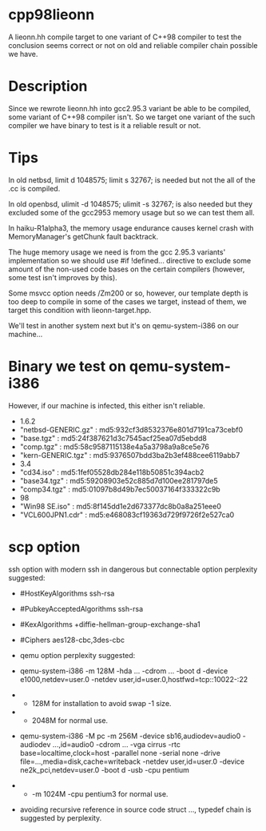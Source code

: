 # cpp98lieonn
A lieonn.hh compile target to one variant of C++98 compiler to test the conclusion seems correct or not on old and reliable compiler chain possible we have.

# Description
Since we rewrote lieonn.hh into gcc2.95.3 variant be able to be compiled, some variant of C++98 compiler isn't.
So we target one variant of the such compiler we have binary to test is it a reliable result or not.

# Tips
In old netbsd, limit d 1048575; limit s 32767; is needed but not the all of the .cc is compiled.

In old openbsd, ulimit -d 1048575; ulimit -s 32767; is also needed but they excluded some of the gcc2953 memory usage but so we can test them all.

In haiku-R1alpha3, the memory usage endurance causes kernel crash with MemoryManager's getChunk fault backtrack.

The huge memory usage we need is from the gcc 2.95.3 variants' implementation so we should use #if !defined... directive to exclude some amount of the non-used code bases on the certain compilers (however, some test isn't improves by this).

Some msvcc option needs /Zm200 or so, however, our template depth is too deep to compile in some of the cases we target, instead of them, we target this condition with lieonn-target.hpp.

We'll test in another system next but it's on qemu-system-i386 on our machine...

# Binary we test on qemu-system-i386
However, if our machine is infected, this either isn't reliable.
* 1.6.2
* "netbsd-GENERIC.gz" : md5:932cf3d8532376e801d7191ca73cebf0
* "base.tgz" : md5:24f387621d3c7545acf25ea07d5ebdd8
* "comp.tgz" : md5:58c9587115138e4a5a3798a9a8ce5e76
* "kern-GENERIC.tgz" : md5:9376507bdd3ba2b3ef488cee6119abb7
* 3.4
* "cd34.iso" : md5:1fef05528db284e118b50851c394acb2
* "base34.tgz" : md5:59208903e52c885d7d100ee281797de5
* "comp34.tgz" : md5:01097b8d49b7ec50037164f333322c9b
* 98
* "Win98 SE.iso"   : md5:8f145dd1e2d673377dc8b0a8a251eee0
* "VCL600JPN1.cdr" : md5:e468083cf19363d729f9726f2e527ca0

# scp option
ssh option with modern ssh in dangerous but connectable option perplexity suggested:
* #HostKeyAlgorithms ssh-rsa
* #PubkeyAcceptedAlgorithms ssh-rsa
* #KexAlgorithms +diffie-hellman-group-exchange-sha1
* #Ciphers aes128-cbc,3des-cbc

* qemu option
perplexity suggested:
* qemu-system-i386 -m 128M -hda ... -cdrom ... -boot d -device e1000,netdev=user.0 -netdev user,id=user.0,hostfwd=tcp::10022-:22
* * 128M for installation to avoid swap -1 size.
* * 2048M for normal use.
* qemu-system-i386 -M pc -m 256M -device sb16,audiodev=audio0 -audiodev ...,id=audio0 -cdrom ... -vga cirrus -rtc base=localtime,clock=host -parallel none -serial none -drive file=...,media=disk,cache=writeback -netdev user,id=user.0 -device ne2k_pci,netdev=user.0 -boot d -usb -cpu pentium
* * -m 1024M -cpu pentium3 for normal use.

* avoiding recursive reference in source code
struct ..., typedef chain is suggested by perplexity.

